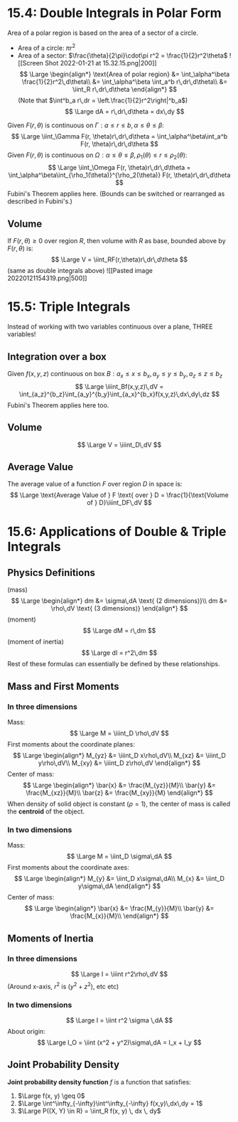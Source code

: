 # 15.4: Double Integrals in Polar Form
Area of a polar region is based on the area of a sector of a circle.
- Area of a circle: $\pi r^2$
- Area of a sector: $\frac{\theta}{2\pi}\cdot\pi r^2 = \frac{1}{2}r^2\theta$
![[Screen Shot 2022-01-21 at 15.32.15.png|200]]
$$
\Large
\begin{align*}
\text{Area of polar region} &= \int_\alpha^\beta \frac{1}{2}r^2\,d\theta\\
&= \int_\alpha^\beta \int_a^b r\,dr\,d\theta\\
&= \iint_R r\,dr\,d\theta
\end{align*}
$$
(Note that $\int^b_a r\,dr = \left.\frac{1}{2}r^2\right|^b_a$)
$$
\Large
dA = r\,dr\,d\theta = dx\,dy
$$

Given $F(r, \theta)$ is continuous on $\Gamma: a \leq r \leq b, \alpha \leq \theta \leq \beta$:
$$
\Large
\iint_\Gamma F(r, \theta)r\,dr\,d\theta = \int_\alpha^\beta\int_a^b F(r, \theta)r\,dr\,d\theta
$$
Given $F(r, \theta)$ is continuous on $\Omega: \alpha \leq \theta \leq \beta, \rho_1(\theta) \leq r \leq \rho_2(\theta)$:
$$
\Large
\iint_\Omega F(r, \theta)r\,dr\,d\theta = \int_\alpha^\beta\int_{\rho_1(\theta)}^{\rho_2(\theta)} F(r, \theta)r\,dr\,d\theta
$$
Fubini's Theorem applies here. (Bounds can be switched or rearranged as described in Fubini's.)

## Volume

If $F(r, \theta) \geq 0$ over region $R$, then volume with $R$ as base, bounded above by $F(r, \theta)$ is:
$$
\Large
V = \iint_RF(r,\theta)r\,dr\,d\theta
$$
(same as double integrals above)
![[Pasted image 20220121154319.png|500]]

# 15.5: Triple Integrals
Instead of working with two variables continuous over a plane, THREE variables!

## Integration over a box
Given $f(x, y, z)$ continuous on box $B: a_x \leq x \leq b_x, a_y \leq y \leq b_y, a_z \leq z \leq b_z$
$$
\Large
\iiint_Bf(x,y,z)\,dV = \int_{a_z}^{b_z}\int_{a_y}^{b_y}\int_{a_x}^{b_x}f(x,y,z)\,dx\,dy\,dz
$$
Fubini's Theorem applies here too.

## Volume
$$
\Large
V = \iiint_D\,dV
$$
## Average Value
The average value of a function $F$ over region $D$ in space is:
$$
\Large
\text{Average Value of } F \text{ over } D = \frac{1}{\text{Volume of } D}\iiint_DF\,dV
$$
# 15.6: Applications of Double & Triple Integrals
## Physics Definitions

(mass)
$$
\Large
\begin{align*}
dm &= \sigma\,dA \text{ (2 dimensions)}\\
dm &= \rho\,dV \text{ (3 dimensions)}
\end{align*}
$$
(moment)
$$
\Large
dM = r\,dm
$$
(moment of inertia)
$$
\Large
dI = r^2\,dm
$$
Rest of these formulas can essentially be defined by these relationships.

## Mass and First Moments
### In three dimensions
Mass:
$$
\Large
M = \iiint_D \rho\,dV
$$
First moments about the coordinate planes:
$$
\Large
\begin{align*}
M_{yz} &= \iiint_D x\rho\,dV\\
M_{xz} &= \iiint_D y\rho\,dV\\
M_{xy} &= \iiint_D z\rho\,dV
\end{align*}
$$
Center of mass:
$$
\Large
\begin{align*}
\bar{x} &= \frac{M_{yz}}{M}\\
\bar{y} &= \frac{M_{xz}}{M}\\
\bar{z} &= \frac{M_{xy}}{M}
\end{align*}
$$
When density of solid object is constant ($\rho = 1$), the center of mass is called the **centroid** of the object.
### In two dimensions
Mass:
$$
\Large
M = \iint_D \sigma\,dA
$$
First moments about the coordinate axes:
$$
\Large
\begin{align*}
M_{y} &= \iint_D x\sigma\,dA\\
M_{x} &= \iint_D y\sigma\,dA
\end{align*}
$$
Center of mass:
$$
\Large
\begin{align*}
\bar{x} &= \frac{M_{y}}{M}\\
\bar{y} &= \frac{M_{x}}{M}\\
\end{align*}
$$

## Moments of Inertia
### In three dimensions
$$
\Large
I = \iiint r^2\rho\,dV
$$
(Around x-axis, $r^2$ is $(y^2 + z^2)$, etc etc)

### In two dimensions
$$
\Large
I = \iint r^2 \sigma \,dA
$$
About origin:
$$
\Large
I_O = \iint (x^2 + y^2)\sigma\,dA = I_x + I_y
$$
## Joint Probability Density
**Joint probability density function** $f$ is a function that satisfies:
1. $\Large f(x, y) \geq 0$
2. $\Large \int^\infty_{-\infty}\int^\infty_{-\infty} f(x,y)\,dx\,dy = 1$
3. $\Large P((X, Y) \in R) = \iint_R f(x, y) \, dx \, dy$

